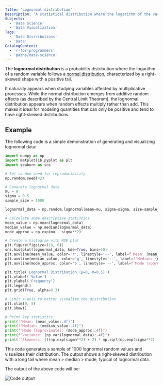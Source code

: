 ```yaml
---
Title: 'Lognormal distribution'
Description: 'A statistical distribution where the logarithm of the variable follows a normal distribution, typically used for modeling quantities that are always non-negative.'
Subjects:
  - 'Data Science'
  - 'Data Visualization'
Tags:
  - 'Data Distributions'
  - 'Data'
CatalogContent:
  - 'r-for-programmers'
  - 'paths/data-science'
---
```


The **lognormal distribution** is a probability distribution where the logarithm of a random variable follows a [normal distribution](https://www.codecademy.com/resources/docs/data-science/data-distributions/normal-distribution), characterized by a right-skewed shape with a positive tail.

It naturally appears when studying variables affected by multiplicative processes. While the normal distribution emerges from additive random effects (as described by the Central Limit Theorem), the lognormal distribution appears when random effects multiply rather than add. This makes it ideal for modeling quantities that can only be positive and tend to have right-skewed distributions.

## Example

The following code is a simple demonstration of generating and visualizing lognormal data:

```py
import numpy as np
import matplotlib.pyplot as plt
import seaborn as sns

# Set random seed for reproducibility
np.random.seed(42)

# Generate lognormal data
mu = 0
sigma = 0.5
sample_size = 1000

lognormal_data = np.random.lognormal(mean=mu, sigma=sigma, size=sample_size)

# Calculate some descriptive statistics
mean_value = np.mean(lognormal_data)
median_value = np.median(lognormal_data)
mode_approx = np.exp(mu - sigma**2)

# Create a histogram with KDE plot
plt.figure(figsize=(10, 6))
sns.histplot(lognormal_data, kde=True, bins=50)
plt.axvline(mean_value, color='r', linestyle='--', label=f'Mean: {mean_value:.2f}')
plt.axvline(median_value, color='g', linestyle='--', label=f'Median: {median_value:.2f}')
plt.axvline(mode_approx, color='b', linestyle='--', label=f'Mode (approx): {mode_approx:.2f}')

plt.title('Lognormal Distribution (μ=0, σ=0.5)')
plt.xlabel('Value')
plt.ylabel('Frequency')
plt.legend()
plt.grid(True, alpha=0.3)

# Limit x-axis to better visualize the distribution
plt.xlim(0, 5)
plt.show()

# Print key statistics
print(f"Mean: {mean_value:.4f}")
print(f"Median: {median_value:.4f}")
print(f"Mode (approximate): {mode_approx:.4f}")
print(f"Variance: {np.var(lognormal_data):.4f}")
print(f"Skewness: {((np.exp(sigma**2) + 2) * np.sqrt(np.exp(sigma**2) - 1)):.4f}")
```

This code generates a sample of 1000 lognormal random values and visualizes their distribution. The output shows a right-skewed distribution with a long tail where mean > median > mode, typical of lognormal data.

The output of the above code will be:

![Code output](https://raw.githubusercontent.com/Codecademy/docs/main/media/lognormal_1)
